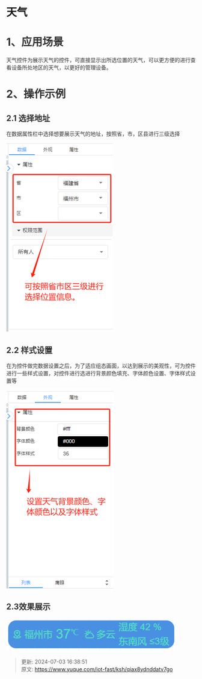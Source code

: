 # 天气

# <font style="color:rgb(51, 51, 51);">1、应用场景</font>
<font style="color:rgb(51, 51, 51);">天气控件为展示天气的控件，可直接显示出所选位置的天气，可以更方便的进行查看设备所处地区的天气，以更好的管理设备。</font>

# <font style="color:rgb(51, 51, 51);">2、操作示例</font>
## <font style="color:rgb(51, 51, 51);">2.1 选择地址</font>
<font style="color:rgb(51, 51, 51);">在数据属性栏中选择想要展示天气的地址，按照省，市，区县进行三级选择</font>

![1719994442467-854a8347-6bc8-4938-ba6d-ef479ccbb986.png](./img/yVa5E6-XtRQ1s_op/1719994442467-854a8347-6bc8-4938-ba6d-ef479ccbb986-664863.png)

## <font style="color:rgb(51, 51, 51);"></font>
## <font style="color:rgb(51, 51, 51);">2.2 样式设置</font>
<font style="color:rgb(51, 51, 51);">在为控件做完数据设置之后，为了适应组态画面，以达到展示的美观性，可为控件进行一些样式设置，对控件进行选进行背景颜色填充、字体颜色设置、字体样式设置等</font>

![1719995806959-bdd2a856-490b-4df6-9e2a-18b480685c95.png](./img/yVa5E6-XtRQ1s_op/1719995806959-bdd2a856-490b-4df6-9e2a-18b480685c95-387995.png)

## <font style="color:rgb(51, 51, 51);">2.3效果展示</font>
![1719995925638-85624643-d664-40df-a139-904a61c4b402.png](./img/yVa5E6-XtRQ1s_op/1719995925638-85624643-d664-40df-a139-904a61c4b402-498360.png)



> 更新: 2024-07-03 16:38:51  
> 原文: <https://www.yuque.com/iot-fast/ksh/qiax8ydnddatv7go>